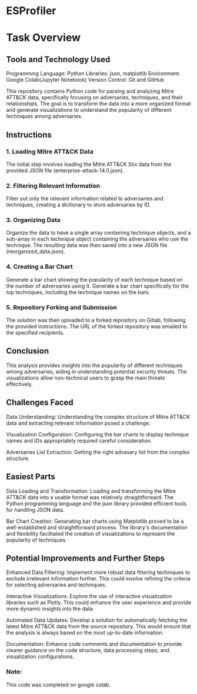 # ESProfiler

# Task Overview


## Tools and Technology Used

Programming Language: Python
Libraries: json, matplotlib
Environment: Google Colab(Jupyter Notebook) 
Version Control: Git and GitHub

This repository contains Python code for parsing and analyzing Mitre ATT&CK data, specifically focusing on adversaries, techniques, and their relationships. The goal is to transform the data into a more organized format and generate visualizations to understand the popularity of different techniques among adversaries.

## Instructions

### 1. Loading Mitre ATT&CK Data
The initial step involves loading the Mitre ATT&CK Stix data from the provided JSON file (enterprise-attack-14.0.json).
### 2. Filtering Relevant Information
Filter out only the relevant information related to adversaries and techniques, creating a dictionary to store adversaries by ID.
### 3. Organizing Data
Organize the data to have a single array containing technique objects, and a sub-array in each technique object containing the adversaries who use the technique. The resulting data was then saved into a new JSON file (reorganized_data.json).
### 4. Creating a Bar Chart
Generate a bar chart showing the popularity of each technique based on the number of adversaries using it.
Generate a bar chart specifically for the top techniques, including the technique names on the bars.
### 5. Repository Forking and Submission
The solution was then uploaded to a forked repository on Gitlab, following the provided instructions. The URL of the forked repository was emailed to the specified recipients.

## Conclusion

This analysis provides insights into the popularity of different techniques among adversaries, aiding in understanding potential security threats. The visualizations allow non-technical users to grasp the main threats effectively.

## Challenges Faced

Data Understanding: Understanding the complex structure of Mitre ATT&CK data and extracting relevant information posed a challenge.

Visualization Configuration: Configuring the bar charts to display technique names and IDs appropriately required careful consideration.

Adversaries List Extraction: Getting the right advasary list from the complex structure.

## Easiest Parts

Data Loading and Transformation:
Loading and transforming the Mitre ATT&CK data into a usable format was relatively straightforward. The Python programming language and the json library provided efficient tools for handling JSON data.

Bar Chart Creation:
Generating bar charts using Matplotlib proved to be a well-established and straightforward process. The library's documentation and flexibility facilitated the creation of visualizations to represent the popularity of techniques.



## Potential Improvements and Further Steps

Enhanced Data Filtering:
Implement more robust data filtering techniques to exclude irrelevant information further. This could involve refining the criteria for selecting adversaries and techniques.

Interactive Visualizations:
Explore the use of interactive visualization libraries such as Plotly. This could enhance the user experience and provide more dynamic insights into the data.

Automated Data Updates:
Develop a solution for automatically fetching the latest Mitre ATT&CK data from the source repository. This would ensure that the analysis is always based on the most up-to-date information.

Documentation:
Enhance code comments and documentation to provide clearer guidance on the code structure, data processing steps, and visualization configurations.

### Note:
This code was completed on google colab.

